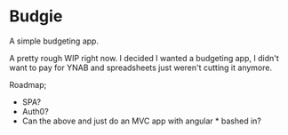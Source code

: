 # Budgie
A simple budgeting app.

A pretty rough WIP right now. I decided I wanted a budgeting app, I didn't want to pay for YNAB and spreadsheets just weren't cutting it anymore. 

Roadmap;

* SPA?
* Auth0?
* Can the above and just do an MVC app with angular * bashed in?
